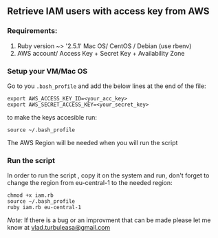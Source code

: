 ## Retrieve IAM users with access key from AWS

### Requirements:
1. Ruby version ~> '2.5.1' Mac OS/ CentOS / Debian (use rbenv)
2. AWS account/ Access Key + Secret Key + Availability Zone

### Setup your VM/Mac OS
Go to you ```.bash_profile``` and add the below lines at the end of the file:
```access transformers
export AWS_ACCESS_KEY_ID=<your_acc_key>
export AWS_SECRET_ACCESS_KEY=<your_secret_key>
```

to make the keys accesible run:
```access transformers
source ~/.bash_profile
```
The AWS Region will be needed when you will run the script

### Run the script
In order to run the script , copy it on the system and run, don't forget to change the region from eu-central-1 to the needed region:
```access transformers
chmod +x iam.rb 
source ~/.bash_profile
ruby iam.rb eu-central-1
```

*Note:* If there is a bug or an improvment that can be made please let me know at vlad.turbuleasa@gmail.com
